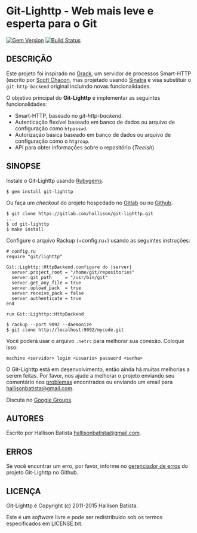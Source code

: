 # Git-Lighttp - Web mais leve e esperta para o Git

[![Gem Version](https://badge.fury.io/rb/git-lighttp.svg)](https://badge.fury.io/rb/git-lighttp)
[![Build Status](https://travis-ci.org/hallison/git-lighttp.svg?branch=master)](https://travis-ci.org/hallison/git-lighttp)

## DESCRIÇÃO

Este projeto foi inspirado no [Grack][1], um servidor de processos Smart-HTTP
(escrito por [Scott Chacon][2], mas projetado usando [Sinatra][3] e visa
substituir o `git-http-backend` original incluindo novas funcionalidades.

[1]: http://github.com/schacon/grack
[2]: http://github.com/schacon
[3]: http://www.sinatrarb.com

O objetivo principal do **Git-Lighttp** é implementar as seguintes
funcionalidades:

- Smart-HTTP, baseado no _git-http-backend_.
- Autenticação flexível baseado em banco de dados ou arquivo de configuração
  como `htpasswd`.
- Autorização básica baseado em banco de dados ou arquivo de configuração
  como o `htgroup`.
- API para obter informações sobre o repositório (_Treeish_).

## SINOPSE

Instale o Git-Lighttp usando [Rubygems][1].

[1]: http://rubygems.org/gems/git-lighttp

    $ gem install git-lighttp

Ou faça um _checkout_ do projeto hospedado no [Gitlab][1] ou no [Github][2].

[1]: http://gitlab.com/hallison/git-lighttp
[2]: http://github.com/hallison/git-lighttp

    $ git clone https://gitlab.com/hallison/git-lighttp.git
    ...
    $ cd git-lighttp
    $ make install

Configure o arquivo Rackup (+config.ru+) usando as seguintes instruções:

    # config.ru
    require "git/lighttp"

    Git::Lighttp::HttpBackend.configure do |server|
      server.project_root = "/home/git/repositories"
      server.git_path     = "/usr/bin/git"
      server.get_any_file = true
      server.upload_pack  = true
      server.receive_pack = false
      server.authenticate = true
    end

    run Git::Lighttp::HttpBackend

    $ rackup --port 9092 --daemonize
    $ git clone http://localhost:9092/mycode.git

Você poderá usar o arquivo `.netrc` para melhorar sua conexão. Coloque
isso:

    machine <servidor> login <usuario> password <senha>

O Git-Lighttp está em desenvolvimento, então ainda há muitas melhorias a serem
feitas. Por favor, nos ajude a melhorar o projeto enviando seu comentário nos
[problemas][1] encontrados ou enviando um email para
[hallisonbatista@gmail.com][2].

[1]: http://github.com/hallison/git-lighttp/issues
[2]: mailto:hallisonbatista@gmail.com

Discuta no [Google Groups][1].

[1]: http://groups.google.com/group/git-lighttp

## AUTORES

Escrito por Hallison Batista <hallisonbatista@gmail.com>.

## ERROS

Se você encontrar um erro, por favor, informe no
[gerenciador de erros][1] do projeto
Git-Lighttp no Github.

[1]: http://github.com/hallison/git-lighttp

## LICENÇA

Git-Lighttp é Copyright (c) 2011-2015 Hallison Batista.

Este é um _software_ livre e pode ser redistribuído sob os termos
especificados em LICENSE.txt.

